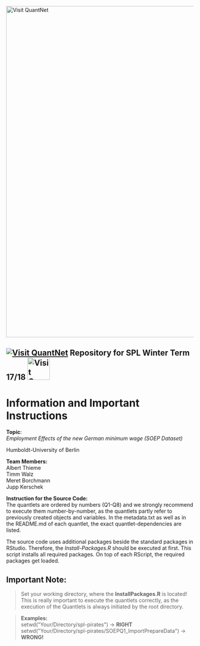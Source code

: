 
[<img src="https://github.com/QuantLet/Styleguide-and-FAQ/blob/master/pictures/banner.png" width="888" alt="Visit QuantNet">](http://quantlet.de/)

## [<img src="https://github.com/QuantLet/Styleguide-and-FAQ/blob/master/pictures/qloqo.png" alt="Visit QuantNet">](http://quantlet.de/) **Repository for SPL Winter Term 17/18** [<img src="https://github.com/QuantLet/Styleguide-and-FAQ/blob/master/pictures/QN2.png" width="60" alt="Visit QuantNet 2.0">](http://quantlet.de/)


# Information and Important Instructions
**Topic**:  
*Employment Effects of the new German minimum wage (SOEP Dataset)*

Humboldt-University of Berlin


**Team Members:**  
Albert Thieme  
Timm Walz  
Meret Borchmann  
Jupp Kerschek  


**Instruction for the Source Code:**  
The quantlets are ordered by numbers (Q1-Q8) and we strongly recommend to execute them number-by-number, as the quantlets partly refer to previously created objects and variables. In the metadata.txt as well as in the README.md of each quantlet, the exact quantlet-dependencies are listed.

The source code uses additional packages beside the standard packages in RStudio. Therefore, the *Install-Packages.R* should be executed at first. This script installs all required packages. On top of each RScript, the required packages get loaded.

## Important Note:
> Set your working directory, where the **InstallPackages.R** is located!  
This is really important to execute the quantlets correctly, as the execution of the Quantlets is always initiated by the root directory.

>**Examples:**  
setwd("Your/Directory/spl-pirates") -> **RIGHT**  
setwd("Your/Directory/spl-pirates/SOEPQ1_ImportPrepareData") -> **WRONG!**
